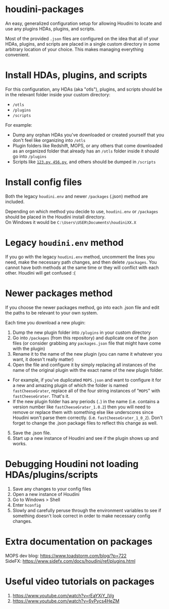 # houdini-packages
An easy, generalized configuration setup for allowing Houdini to locate and use any plugins HDAs, plugins, and scripts.

Most of the provided `.json` files are configured on the idea that all of your HDAs, plugins, and scripts are placed in a single custom directory in some  arbitrary location of your choice. This makes managing everything convenient.

# Install HDAs, plugins, and scripts
For this configuration, any HDAs (aka "otls"), plugins, and scripts should be in the relevant folder inside your custom directory:
- `/otls`
- `/plugins`
- `/scripts`

For example:
- Dump any orphan HDAs you've downloaded or created yourself that you don't feel like organizing into `/otls`
- Plugin folders like Redshift, MOPS, or any others that come downloaded as an organized folder that already has an `/otls` folder inside it should go into `/plugins`
- Scripts like [`123.py`, `456.py`](https://www.sidefx.com/docs/houdini/hom/locations.html#startup), and others should be dumped in `/scripts`

# Install config files
Both the legacy `houdini.env` and newer `/packages` (.json) method are included.

Depending on which method you decide to use, `houdini.env` or `/packages` should be placed in the Houdini install directory.  
On Windows it would be `C:\Users\USER\Documents\houdiniXX.X`

# Legacy `houdini.env` method
If you go with the legacy `houdini.env` method, uncomment the lines you need, make the necessary path changes, and then delete `/packages`. You cannot have both methods at the same time or they will conflict with each other. Houdini will get confused :(

# Newer packages method
If you choose the newer packages method, go into each .json file and edit the paths to be relevant to your own system.

Each time you download a new plugin:  
1. Dump the new plugin folder into `/plugins` in your custom directory   
2. Go into `/packages` (from this repository) and duplicate one of the .json files (or consider grabbing any `packages.json` file that might have come with the plugin)  
3. Rename it to the name of the new plugin (you can name it whatever you want, it doesn't really matter)  
4. Open the file and configure it by simply replacing all instances of the name of the original plugin with the exact name of the new plugin folder.  
- For example, if you've duplicated `MOPS.json` and want to configure it for a new and amazing plugin of which the folder is named `fastCheeseGrater`, replace all of the four string instances of "`MOPS`" with `fastCheeseGrater`. That's it.   
- If the new plugin folder has any periods (`.`) in the name (i.e. contains a version number like `fastCheeseGrater_1.0.2`) then you will need to remove or replace them with something else like underscores since Houdini won't parse them correctly. (i.e. `fastCheeseGrater_1_0_2`). Don't forget to change the .json package files to reflect this change as well.  
5. Save the .json file.  
6. Start up a new instance of Houdini and see if the plugin shows up and works.  

# Debugging Houdini not loading HDAs/plugins/scripts
1. Save any changes to your config files  
2. Open a new instance of Houdini  
3. Go to Windows > Shell  
4. Enter `hconfig`  
5. Slowly and carefully peruse through the environment variables to see if something doesn't look correct in order to make necessary config changes.  

# Extra documentation on packages
MOPS dev blog: https://www.toadstorm.com/blog/?p=722  
SideFX: https://www.sidefx.com/docs/houdini/ref/plugins.html

# Useful video tutorials on packages
1. https://www.youtube.com/watch?v=rEaYXiY_lVg
2. https://www.youtube.com/watch?v=6vPycs4HeZM
